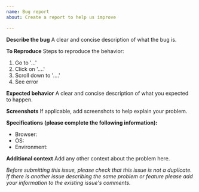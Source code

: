 ```yaml
---
name: Bug report
about: Create a report to help us improve

---
```


**Describe the bug**
A clear and concise description of what the bug is.

**To Reproduce**
Steps to reproduce the behavior:
1. Go to '...'
2. Click on '....'
3. Scroll down to '....'
4. See error

**Expected behavior**
A clear and concise description of what you expected to happen.

**Screenshots**
If applicable, add screenshots to help explain your problem.

**Specifications (please complete the following information):**
  - Browser: <!-- A link from https://www.whatsmybrowser.org/ is perfect here! -->
  - OS: <!-- e.g. Ubuntu, OSX 10.12.6, Windows 10 -->
  - Environment: <!-- e.g. production, staging, devenv -->

**Additional context**
Add any other context about the problem here.

*Before submitting this issue, please check that this issue is not a duplicate. If there is another issue describing the same problem or feature please add your information to the existing issue's comments.*
